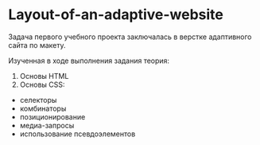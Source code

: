 # Layout-of-an-adaptive-website

Задача первого учебного проекта заключалась в верстке адаптивного сайта по макету.

Изученная в ходе выполнения задания теория:
1.	Основы HTML
2.	Основы CSS:
  * селекторы
  * комбинаторы
  * позиционирование
  * медиа-запросы
  * использование псевдоэлементов

